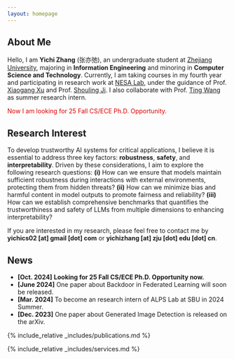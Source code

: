 ```yaml
---
layout: homepage
---
```


## About Me

Hello, I am **Yichi Zhang** (张亦弛), an undergraduate student at [Zhejiang University](https://www.zju.edu.cn/), majoring in **Information Engineering** and minoring in **Computer Science and Technology**. Currently, I am taking courses in my fourth year and participating in research work at [NESA Lab](https://nesa.zju.edu.cn/), under the guidance of Prof. [Xiaogang Xu](https://scholar.google.com/citations?user=R65xDQwAAAAJ&hl=zh-CN&oi=ao) and Prof. [Shouling Ji](https://scholar.google.com/citations?user=5HoF_9oAAAAJ&hl=zh-CN&oi=ao). I also collaborate with Prof. [Ting Wang](https://alps-lab.github.io/) as summer research intern.

<font color="#dd0000">Now I am looking for 25 Fall CS/ECE Ph.D. Opportunity.</font><br />

## Research Interest

To develop trustworthy AI systems for critical applications, I believe it is essential to address three key factors: **robustness**, **safety**, and **interpretability**. Driven by these considerations, I aim to explore the following research questions: **(i)** How can we ensure that models maintain sufficient robustness during interactions with external environments, protecting them from hidden threats? **(ii)** How can we minimize bias and harmful content in model outputs to promote fairness and reliability? **(iii)** How can we establish comprehensive benchmarks that quantifies the trustworthiness and safety of LLMs from multiple dimensions to enhancing interpretability?

<!--  -->

If you are interested in my research, please feel free to contact me by **yichics02 \[at\] gmail \[dot\] com** or **yichizhang \[at\] zju \[dot\] edu \[dot\] cn**.

## News

- **[Oct. 2024]** **Looking for 25 Fall CS/ECE Ph.D. Opportunity now.**
- **[June 2024]** One paper about Backdoor in Federated Learning will soon be released.
- **[Mar. 2024]** To become an research intern of ALPS Lab at SBU in 2024 Summer.
- **[Dec. 2023]** One paper about Generated Image Detection is released on the arXiv.

{% include_relative _includes/publications.md %}

{% include_relative _includes/services.md %}
